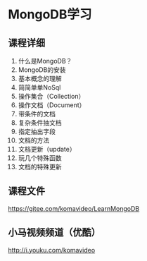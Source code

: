 MongoDB学习
===========

## 课程详细

1. 什么是MongoDB？
2. MongoDB的安装
3. 基本概念的理解
4. 简简单单NoSql
5. 操作集合（Collection）
6. 操作文档（Document）
7. 带条件的文档
8. 复杂条件抽文档
9. 指定抽出字段
10. 文档的方法
11. 文档更新（update）
12. 玩几个特殊函数
13. 文档的特殊更新

## 课程文件

https://gitee.com/komavideo/LearnMongoDB

## 小马视频频道（优酷）

http://i.youku.com/komavideo
